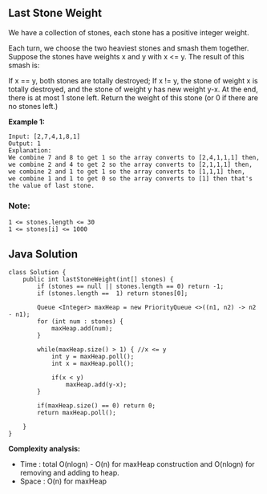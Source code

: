 ## Last Stone Weight

We have a collection of stones, each stone has a positive integer weight.

Each turn, we choose the two heaviest stones and smash them together.  Suppose the stones have weights x and y with x <= y.  The result of this smash is:

If x == y, both stones are totally destroyed;
If x != y, the stone of weight x is totally destroyed, and the stone of weight y has new weight y-x.
At the end, there is at most 1 stone left.  Return the weight of this stone (or 0 if there are no stones left.)

**Example 1:**
```
Input: [2,7,4,1,8,1]
Output: 1
Explanation: 
We combine 7 and 8 to get 1 so the array converts to [2,4,1,1,1] then,
we combine 2 and 4 to get 2 so the array converts to [2,1,1,1] then,
we combine 2 and 1 to get 1 so the array converts to [1,1,1] then,
we combine 1 and 1 to get 0 so the array converts to [1] then that's the value of last stone.
```

### Note:
```
1 <= stones.length <= 30
1 <= stones[i] <= 1000
```

## Java Solution
```
class Solution {
    public int lastStoneWeight(int[] stones) {
        if (stones == null || stones.length == 0) return -1;
        if (stones.length ==  1) return stones[0];
        
        Queue <Integer> maxHeap = new PriorityQueue <>((n1, n2) -> n2 - n1);
        for (int num : stones) {
            maxHeap.add(num);
        }
        
        while(maxHeap.size() > 1) { //x <= y
            int y = maxHeap.poll();
            int x = maxHeap.poll();
            
            if(x < y)
                maxHeap.add(y-x);
        }
        
        if(maxHeap.size() == 0) return 0;
        return maxHeap.poll();
        
    }
}
```

**Complexity analysis:**
* Time : total O(nlogn) - O(n) for maxHeap construction and O(nlogn) for removing and adding to heap.
* Space : O(n) for maxHeap


